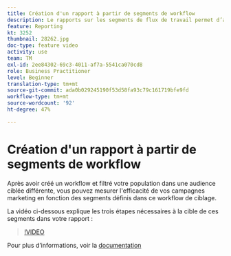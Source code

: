 ```yaml
---
title: Création d'un rapport à partir de segments de workflow
description: Le rapports sur les segments de flux de travail permet d’ajouter un code segment de flux de travail dans un rapports dynamique.
feature: Reporting
kt: 3252
thumbnail: 28262.jpg
doc-type: feature video
activity: use
team: TM
exl-id: 2ee84302-69c3-4011-af7a-5541ca070cd8
role: Business Practitioner
level: Beginner
translation-type: tm+mt
source-git-commit: ada0b029245190f53d58fa93c79c161719bfe9fd
workflow-type: tm+mt
source-wordcount: '92'
ht-degree: 47%

---
```


# Création d&#39;un rapport à partir de segments de workflow

Après avoir créé un workflow et filtré votre population dans une audience ciblée différente, vous pouvez mesurer l&#39;efficacité de vos campagnes marketing en fonction des segments définis dans ce workflow de ciblage.

La vidéo ci-dessous explique les trois étapes nécessaires à la cible de ces segments dans votre rapport :

>[!VIDEO](https://video.tv.adobe.com/v/28262?quality=12)

Pour plus d’informations, voir la [documentation](https://docs.adobe.com/content/help/en/campaign-standard/using/reporting/customizing-reports/creating-a-report-workflow-segment.html)

